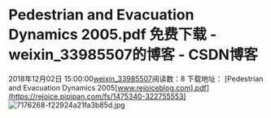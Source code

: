 # Pedestrian and Evacuation Dynamics 2005.pdf  免费下载 - weixin_33985507的博客 - CSDN博客
2018年12月02日 15:00:00[weixin_33985507](https://me.csdn.net/weixin_33985507)阅读数：8
下载地址： [Pedestrian and Evacuation Dynamics 2005[www.rejoiceblog.com].pdf](https://rejoice.pipipan.com/fs/1475340-322755553)
![7176268-f22924a21fa3b85d.jpg](https://upload-images.jianshu.io/upload_images/7176268-f22924a21fa3b85d.jpg)
